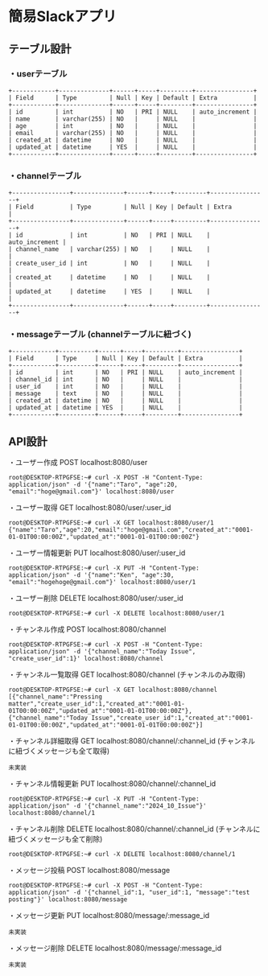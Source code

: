 # 簡易Slackアプリ

## テーブル設計

### ・userテーブル
```
+------------+--------------+------+-----+---------+----------------+
| Field      | Type         | Null | Key | Default | Extra          |
+------------+--------------+------+-----+---------+----------------+
| id         | int          | NO   | PRI | NULL    | auto_increment |
| name       | varchar(255) | NO   |     | NULL    |                |
| age        | int          | NO   |     | NULL    |                |
| email      | varchar(255) | NO   |     | NULL    |                |
| created_at | datetime     | NO   |     | NULL    |                |
| updated_at | datetime     | YES  |     | NULL    |                |
+------------+--------------+------+-----+---------+----------------+
```
### ・channelテーブル
```
+----------------+--------------+------+-----+---------+----------------+
| Field          | Type         | Null | Key | Default | Extra          |
+----------------+--------------+------+-----+---------+----------------+
| id             | int          | NO   | PRI | NULL    | auto_increment |
| channel_name   | varchar(255) | NO   |     | NULL    |                |
| create_user_id | int          | NO   |     | NULL    |                |
| created_at     | datetime     | NO   |     | NULL    |                |
| updated_at     | datetime     | YES  |     | NULL    |                |
+----------------+--------------+------+-----+---------+----------------+
```
### ・messageテーブル (channelテーブルに紐づく)
```
+------------+----------+------+-----+---------+----------------+
| Field      | Type     | Null | Key | Default | Extra          |
+------------+----------+------+-----+---------+----------------+
| id         | int      | NO   | PRI | NULL    | auto_increment |
| channel_id | int      | NO   |     | NULL    |                |
| user_id    | int      | NO   |     | NULL    |                |
| message    | text     | NO   |     | NULL    |                |
| created_at | datetime | NO   |     | NULL    |                |
| updated_at | datetime | YES  |     | NULL    |                |
+------------+----------+------+-----+---------+----------------+
```

## API設計
・ユーザー作成 POST localhost:8080/user
```
root@DESKTOP-RTPGFSE:~# curl -X POST -H "Content-Type: application/json" -d '{"name":"Taro", "age":20, "email":"hoge@gmail.com"}' localhost:8080/user
```
・ユーザー取得 GET localhost:8080/user/:user_id
```
root@DESKTOP-RTPGFSE:~# curl -X GET localhost:8080/user/1
{"name":"Taro","age":20,"email":"hoge@gmail.com","created_at":"0001-01-01T00:00:00Z","updated_at":"0001-01-01T00:00:00Z"}
```
・ユーザー情報更新 PUT localhost:8080/user/:user_id
```
root@DESKTOP-RTPGFSE:~# curl -X PUT -H "Content-Type: application/json" -d '{"name":"Ken", "age":30, "email":"hogehoge@gmail.com"}' localhost:8080/user/1
```
・ユーザー削除 DELETE localhost:8080/user/:user_id
```
root@DESKTOP-RTPGFSE:~# curl -X DELETE localhost:8080/user/1
```
・チャンネル作成 POST localhost:8080/channel
```
root@DESKTOP-RTPGFSE:~# curl -X POST -H "Content-Type: application/json" -d '{"channel_name":"Today Issue", "create_user_id":1}' localhost:8080/channel
```
・チャンネル一覧取得 GET localhost:8080/channel (チャンネルのみ取得)
```
root@DESKTOP-RTPGFSE:~# curl -X GET localhost:8080/channel
[{"channel_name":"Pressing matter","create_user_id":1,"created_at":"0001-01-01T00:00:00Z","updated_at":"0001-01-01T00:00:00Z"},{"channel_name":"Today Issue","create_user_id":1,"created_at":"0001-01-01T00:00:00Z","updated_at":"0001-01-01T00:00:00Z"}]
```
・チャンネル詳細取得 GET localhost:8080/channel/:channel_id (チャンネルに紐づくメッセージも全て取得)
```
未実装
```
・チャンネル情報更新 PUT localhost:8080/channel/:channel_id
```
root@DESKTOP-RTPGFSE:~# curl -X PUT -H "Content-Type: application/json" -d '{"channel_name":"2024_10_Issue"}' localhost:8080/channel/1
```
・チャンネル削除 DELETE localhost:8080/channel/:channel_id (チャンネルに紐づくメッセージも全て削除)
```
root@DESKTOP-RTPGFSE:~# curl -X DELETE localhost:8080/channel/1
```
・メッセージ投稿 POST localhost:8080/message
```
root@DESKTOP-RTPGFSE:~# curl -X POST -H "Content-Type: application/json" -d '{"channel_id":1, "user_id":1, "message":"test posting"}' localhost:8080/message
```
・メッセージ更新 PUT localhost:8080/message/:message_id
```
未実装
```
・メッセージ削除 DELETE localhost:8080/message/:message_id
```
未実装
```

